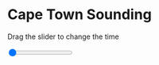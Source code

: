<h1>Cape Town Sounding</h1>
<p>Drag the slider to change the time</p>

<div class="slidecontainer">
<input oninput='setImage(this)' class="slider" type="range" min="0" max="6" value="0" step="1" />
<img id='img'/>
</div>

<script>
var img = document.getElementById('img');
var img_array = ['/assets/images/skwt/skd_cpt_wrfout_d01_2020-04-22_12:00:00.png',
'/assets/images/skwt/skd_cpt_wrfout_d01_2020-04-22_18:00:00.png',
'/assets/images/skwt/skd_cpt_wrfout_d01_2020-04-23_00:00:00.png',
'/assets/images/skwt/skd_cpt_wrfout_d01_2020-04-23_06:00:00.png',
'/assets/images/skwt/skd_cpt_wrfout_d01_2020-04-23_12:00:00.png',
'/assets/images/skwt/skd_cpt_wrfout_d01_2020-04-23_18:00:00.png',];
function setImage(obj)
{
        var value = obj.value;
        img.src = img_array[value];

}
</script>
